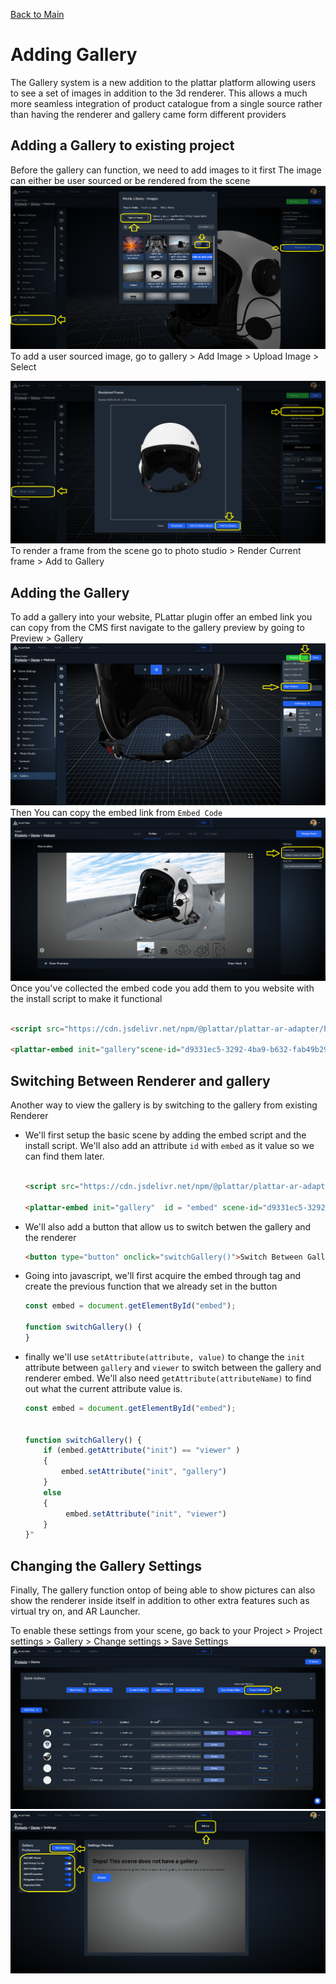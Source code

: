 [Back to Main](./)


# Adding Gallery

The Gallery system is a new addition to the plattar platform allowing users to see a set of images in addition to the 3d renderer. This allows a much more seamless integration of product catalogue from a single source rather than having the renderer and gallery came form different providers

## Adding a Gallery to existing project

Before the gallery can function, we need to add images to it first
The image can either be user sourced or be rendered from the scene
![gallery](../images/GalleryAddImage.png)
To add a user sourced image, go to gallery > Add Image >  Upload Image > Select

![gallery](../images/RenderCurrentFrame.png)
To render a frame from the scene go to photo studio > Render Current frame > Add to Gallery


## Adding the Gallery
To add a gallery into your website, PLattar plugin offer an embed link you can copy from the CMS
first navigate to the gallery preview by going to Preview > Gallery
![alt text](../images/GalleryPreviewNav.png)
Then You can copy the embed link from `Embed Code`
![alt text](../images/GalleryEmbed.png) 
Once you've collected the embed code you add them to you website with the install script to make it functional
```html

<script src="https://cdn.jsdelivr.net/npm/@plattar/plattar-ar-adapter/build/es2019/plattar-ar-adapter.min.js"></script>

<plattar-embed init="gallery"scene-id="d9331ec5-3292-4ba9-b632-fab49b29a9e8"></plattar-embed>

```

## Switching Between Renderer and gallery

Another way to view the gallery is by switching to the gallery from existing Renderer
- We'll first setup the basic scene by adding the embed script and the install script. We'll also add an attribute `id` with `embed` as it value so we can find them later.
    ```html

    <script src="https://cdn.jsdelivr.net/npm/@plattar/plattar-ar-adapter/build/es2019/plattar-ar-adapter.min.js"></script>

    <plattar-embed init="gallery"  id = "embed" scene-id="d9331ec5-3292-4ba9-b632-fab49b29a9e8"></plattar-embed>

    ```
- We'll also add a button that allow us to switch betwen the gallery and the renderer
    ```html
    <button type="button" onclick="switchGallery()">Switch Between Galllery and Renderer</button>
    ```
- Going into javascript, we'll first acquire the embed through tag and create the previous function that we already set in the button
    ```javascript
    const embed = document.getElementById("embed");

    function switchGallery() {
    }
    ```
- finally we'll use `setAttribute(attribute, value)` to change the `init` attribute between `gallery` and `viewer` to switch between the gallery and renderer embed. We'll also need  `getAttribute(attributeName)` to find out what the current attribute value is.

    ```javascript
    const embed = document.getElementById("embed");


    function switchGallery() {
        if (embed.getAttribute("init") == "viewer" )
        {
            embed.setAttribute("init", "gallery")
        }
        else
        {
             embed.setAttribute("init", "viewer")
        }
    }"
    ```


## Changing the Gallery Settings
Finally, The gallery function ontop of being able to show pictures can also show the renderer inside itself in addition to other extra features such as virtual try on, and AR Launcher.

To enable these settings from your scene, go back to your Project >  Project settings > Gallery > Change settings > Save Settings
![alt text](../images/ProjectSettings.png)
![alt text](../images/GallerySettings.png)
